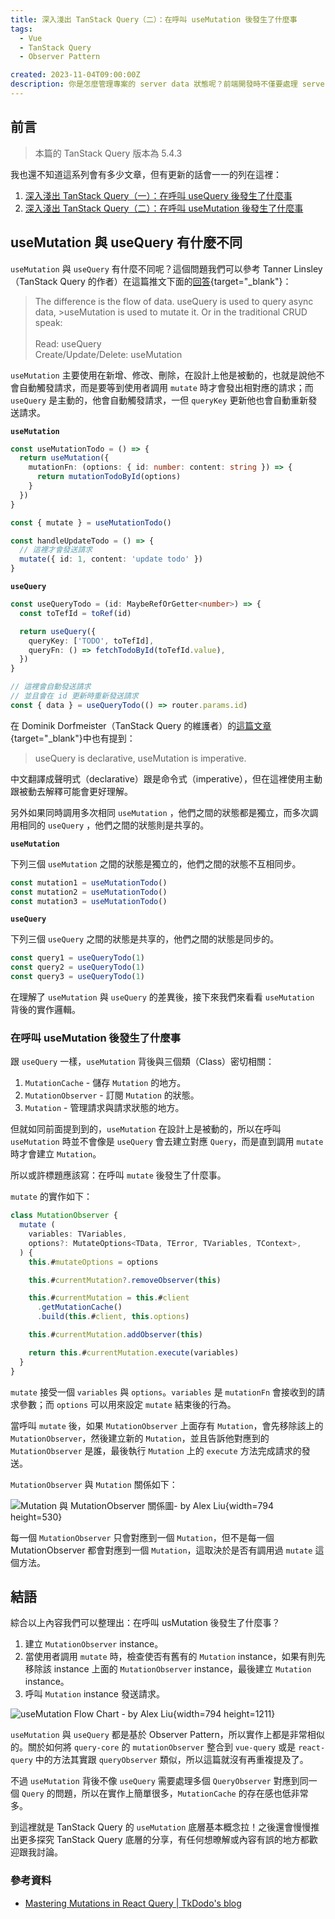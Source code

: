 ```yaml
---
title: 深入淺出 TanStack Query（二）：在呼叫 useMutation 後發生了什麼事
tags:
  - Vue
  - TanStack Query
  - Observer Pattern

created: 2023-11-04T09:00:00Z
description: 你是怎麼管理專案的 server data 狀態呢？前端開發時不僅要處理 server data 的快取，還要讓它能盡可能的跨元件共用，最後又要在適當的時候清除或更新，阿哩阿雜的真的很煩人。TanStack Query 是一個可以很好的解決這些問題的工具。這個系列文章將分享如何使用 TanStack Query 以及深入暸解它底層運作的原理與邏輯與架構。
---
```


## 前言

> 本篇的 TanStack Query 版本為 5.4.3

我也還不知道這系列會有多少文章，但有更新的話會一一的列在這裡：

1. [深入淺出 TanStack Query（一）：在呼叫 useQuery 後發生了什麼事](/posts/tanstack-query-source-code-1)
1. [深入淺出 TanStack Query（二）：在呼叫 useMutation 後發生了什麼事](/posts/tanstack-query-source-code-2)

## useMutation 與 useQuery 有什麼不同

`useMutation` 與 `useQuery` 有什麼不同呢？這個問題我們可以參考 Tanner Linsley（TanStack Query 的作者）在這篇推文下面的[回答](https://twitter.com/tannerlinsley/status/1324384797939003393){target="_blank"}：

>The difference is the flow of data. useQuery is used to query async data, >useMutation is used to mutate it. Or in the traditional CRUD speak:<br />
><br />
>Read: useQuery<br />
>Create/Update/Delete: useMutation

`useMutation` 主要使用在新增、修改、刪除，在設計上他是被動的，也就是說他不會自動觸發請求，而是要等到使用者調用 `mutate` 時才會發出相對應的請求；而 `useQuery` 是主動的，他會自動觸發請求，一但 `queryKey` 更新他也會自動重新發送請求。

**`useMutation`**

```ts
const useMutationTodo = () => {
  return useMutation({
    mutationFn: (options: { id: number: content: string }) => {
      return mutationTodoById(options)
    }
  })
}

const { mutate } = useMutationTodo()

const handleUpdateTodo = () => {
  // 這裡才會發送請求
  mutate({ id: 1, content: 'update todo' })
}
```

**`useQuery`**

```ts
const useQueryTodo = (id: MaybeRefOrGetter<number>) => {
  const toTefId = toRef(id)

  return useQuery({
    queryKey: ['TODO', toTefId],
    queryFn: () => fetchTodoById(toTefId.value),
  })
}

// 這裡會自動發送請求
// 並且會在 id 更新時重新發送請求
const { data } = useQueryTodo(() => router.params.id)
```

在 Dominik Dorfmeister（TanStack Query 的維護者）的[這篇文章](https://tkdodo.eu/blog/mastering-mutations-in-react-query){target="_blank"}中也有提到：

> useQuery is declarative, useMutation is imperative.

中文翻譯成聲明式（declarative）跟是命令式（imperative），但在這裡使用主動跟被動去解釋可能會更好理解。

另外如果同時調用多次相同 `useMutation` ，他們之間的狀態都是獨立，而多次調用相同的 `useQuery` ，他們之間的狀態則是共享的。

**`useMutation`**

下列三個 `useMutation` 之間的狀態是獨立的，他們之間的狀態不互相同步。

```ts
const mutation1 = useMutationTodo()
const mutation2 = useMutationTodo()
const mutation3 = useMutationTodo()
```

**`useQuery`**

下列三個 `useQuery` 之間的狀態是共享的，他們之間的狀態是同步的。

```ts
const query1 = useQueryTodo(1)
const query2 = useQueryTodo(1)
const query3 = useQueryTodo(1)
```

在理解了 `useMutation` 與 `useQuery` 的差異後，接下來我們來看看 `useMutation` 背後的實作邏輯。

### 在呼叫 useMutation 後發生了什麼事

跟 `useQuery` 一樣，`useMutation` 背後與三個類（Class）密切相關：

1. `MutationCache` - 儲存 `Mutation` 的地方。
1. `MutationObserver` - 訂閱 `Mutation` 的狀態。
1. `Mutation` - 管理請求與請求狀態的地方。

但就如同前面提到到的，`useMutation` 在設計上是被動的，所以在呼叫 `useMutation` 時並不會像是 `useQuery` 會去建立對應 `Query`，而是直到調用 `mutate` 時才會建立 `Mutation`。

所以或許標題應該寫：在呼叫 `mutate` 後發生了什麼事。

`mutate` 的實作如下：

```ts
class MutationObserver {
  mutate (
    variables: TVariables,
    options?: MutateOptions<TData, TError, TVariables, TContext>,
  ) {
    this.#mutateOptions = options

    this.#currentMutation?.removeObserver(this)

    this.#currentMutation = this.#client
      .getMutationCache()
      .build(this.#client, this.options)

    this.#currentMutation.addObserver(this)

    return this.#currentMutation.execute(variables)
  }
}
```

`mutate` 接受一個 `variables` 與 `options`。`variables` 是 `mutationFn` 會接收到的請求參數；而 `options` 可以用來設定 `mutate` 結束後的行為。

當呼叫 `mutate` 後，如果 `MutationObserver` 上面存有 `Mutation`，會先移除該上的 `MutationObserver`，然後建立新的 `Mutation`，並且告訴他對應到的 `MutationObserver` 是誰，最後執行 `Mutation` 上的 `execute` 方法完成請求的發送。

`MutationObserver` 與 `Mutation` 關係如下：

![Mutation 與 MutationObserver 關係圖- by Alex Liu](/images/mutation-architecture-1.png){width=794 height=530}

每一個 `MutationObserver` 只會對應到一個 `Mutation`，但不是每一個 MutationObserver 都會對應到一個 `Mutation`，這取決於是否有調用過 `mutate` 這個方法。

## 結語

綜合以上內容我們可以整理出：在呼叫 usMutation 後發生了什麼事？

1. 建立 `MutationObserver` instance。 
1. 當使用者調用 `mutate` 時，檢查使否有舊有的 `Mutation` instance，如果有則先移除該 instance 上面的 `MutationObserver` instance，最後建立 `Mutation` instance。
1. 呼叫 `Mutation` instance 發送請求。

![useMutation Flow Chart - by Alex Liu](/images/mutation-flow-chart.png){width=794 height=1211}

`useMutation` 與 `useQuery`  都是基於 Observer Pattern，所以實作上都是非常相似的。關於如何將 `query-core` 的 `mutationObserver` 整合到 `vue-query` 或是 `react-query` 中的方法其實跟 `queryObserver` 類似，所以這篇就沒有再重複提及了。

不過 `useMutation` 背後不像 `useQuery` 需要處理多個 `QueryObserver` 對應到同一個 `Query` 的問題，所以在實作上簡單很多，`MutationCache` 的存在感也低非常多。

到這裡就是 TanStack Query 的 `useMutation` 底層基本概念拉！之後還會慢慢推出更多探究 TanStack Query 底層的分享，有任何想暸解或內容有誤的地方都歡迎跟我討論。

### 參考資料

- [Mastering Mutations in React Query | TkDodo's blog](https://tkdodo.eu/blog/mastering-mutations-in-react-query)